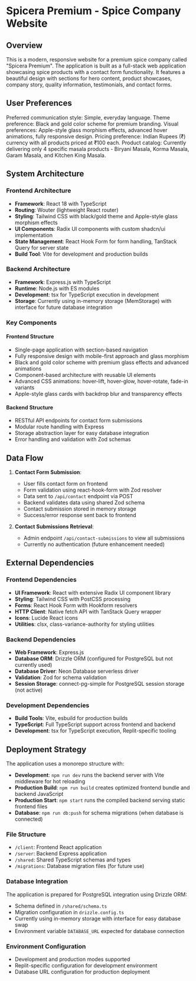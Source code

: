 # Spicera Premium - Spice Company Website

## Overview

This is a modern, responsive website for a premium spice company called "Spicera Premium". The application is built as a full-stack web application showcasing spice products with a contact form functionality. It features a beautiful design with sections for hero content, product showcases, company story, quality information, testimonials, and contact forms.

## User Preferences

Preferred communication style: Simple, everyday language.
Theme preference: Black and gold color scheme for premium branding.
Visual preferences: Apple-style glass morphism effects, advanced hover animations, fully responsive design.
Pricing preference: Indian Rupees (₹) currency with all products priced at ₹100 each.
Product catalog: Currently delivering only 4 specific masala products - Biryani Masala, Korma Masala, Garam Masala, and Kitchen King Masala.

## System Architecture

### Frontend Architecture
- **Framework**: React 18 with TypeScript
- **Routing**: Wouter (lightweight React router)
- **Styling**: Tailwind CSS with black/gold theme and Apple-style glass morphism effects
- **UI Components**: Radix UI components with custom shadcn/ui implementation
- **State Management**: React Hook Form for form handling, TanStack Query for server state
- **Build Tool**: Vite for development and production builds

### Backend Architecture
- **Framework**: Express.js with TypeScript
- **Runtime**: Node.js with ES modules
- **Development**: tsx for TypeScript execution in development
- **Storage**: Currently using in-memory storage (MemStorage) with interface for future database integration

### Key Components

#### Frontend Structure
- Single-page application with section-based navigation
- Fully responsive design with mobile-first approach and glass morphism
- Black and gold color scheme with premium glass effects and advanced animations
- Component-based architecture with reusable UI elements
- Advanced CSS animations: hover-lift, hover-glow, hover-rotate, fade-in variants
- Apple-style glass cards with backdrop blur and transparency effects

#### Backend Structure
- RESTful API endpoints for contact form submissions
- Modular route handling with Express
- Storage abstraction layer for easy database integration
- Error handling and validation with Zod schemas

## Data Flow

1. **Contact Form Submission**:
   - User fills contact form on frontend
   - Form validation using react-hook-form with Zod resolver
   - Data sent to `/api/contact` endpoint via POST
   - Backend validates data using shared Zod schema
   - Contact submission stored in memory storage
   - Success/error response sent back to frontend

2. **Contact Submissions Retrieval**:
   - Admin endpoint `/api/contact-submissions` to view all submissions
   - Currently no authentication (future enhancement needed)

## External Dependencies

### Frontend Dependencies
- **UI Framework**: React with extensive Radix UI component library
- **Styling**: Tailwind CSS with PostCSS processing
- **Forms**: React Hook Form with Hookform resolvers
- **HTTP Client**: Native fetch API with TanStack Query wrapper
- **Icons**: Lucide React icons
- **Utilities**: clsx, class-variance-authority for styling utilities

### Backend Dependencies
- **Web Framework**: Express.js
- **Database ORM**: Drizzle ORM (configured for PostgreSQL but not currently used)
- **Database Driver**: Neon Database serverless driver
- **Validation**: Zod for schema validation
- **Session Storage**: connect-pg-simple for PostgreSQL session storage (not active)

### Development Dependencies
- **Build Tools**: Vite, esbuild for production builds
- **TypeScript**: Full TypeScript support across frontend and backend
- **Development**: tsx for TypeScript execution, Replit-specific tooling

## Deployment Strategy

The application uses a monorepo structure with:

- **Development**: `npm run dev` runs the backend server with Vite middleware for hot reloading
- **Production Build**: `npm run build` creates optimized frontend bundle and backend JavaScript
- **Production Start**: `npm start` runs the compiled backend serving static frontend files
- **Database**: `npm run db:push` for schema migrations (when database is connected)

### File Structure
- `/client`: Frontend React application
- `/server`: Backend Express application
- `/shared`: Shared TypeScript schemas and types
- `/migrations`: Database migration files (for future use)

### Database Integration
The application is prepared for PostgreSQL integration using Drizzle ORM:
- Schema defined in `/shared/schema.ts`
- Migration configuration in `drizzle.config.ts`
- Currently using in-memory storage with interface for easy database swap
- Environment variable `DATABASE_URL` expected for database connection

### Environment Configuration
- Development and production modes supported
- Replit-specific configuration for development environment
- Database URL configuration for production deployment